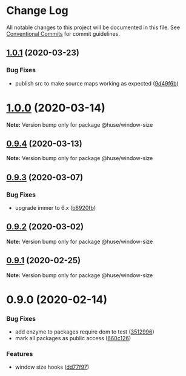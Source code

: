 # Change Log

All notable changes to this project will be documented in this file.
See [Conventional Commits](https://conventionalcommits.org) for commit guidelines.

## [1.0.1](https://github.com/ecomfe/react-hooks/compare/@huse/window-size@0.9.3...@huse/window-size@1.0.1) (2020-03-23)


### Bug Fixes

* publish src to make source maps working as expected ([9d49f6b](https://github.com/ecomfe/react-hooks/commit/9d49f6b294a445c302f05da958c6e427e7eae669))





# [1.0.0](https://github.com/ecomfe/react-hooks/compare/@huse/window-size@0.9.3...@huse/window-size@1.0.0) (2020-03-14)

**Note:** Version bump only for package @huse/window-size





## [0.9.4](https://github.com/ecomfe/react-hooks/compare/@huse/window-size@0.9.3...@huse/window-size@0.9.4) (2020-03-13)

**Note:** Version bump only for package @huse/window-size





## [0.9.3](https://github.com/ecomfe/react-hooks/compare/@huse/window-size@0.9.2...@huse/window-size@0.9.3) (2020-03-07)


### Bug Fixes

* upgrade immer to 6.x ([b8920fb](https://github.com/ecomfe/react-hooks/commit/b8920fb67a14bd111b543efdcd58b67b8277ba46))





## [0.9.2](https://github.com/ecomfe/react-hooks/compare/@huse/window-size@0.9.1...@huse/window-size@0.9.2) (2020-03-02)

**Note:** Version bump only for package @huse/window-size





## [0.9.1](https://github.com/ecomfe/react-hooks/compare/@huse/window-size@0.9.0...@huse/window-size@0.9.1) (2020-02-25)

**Note:** Version bump only for package @huse/window-size





# 0.9.0 (2020-02-14)


### Bug Fixes

* add enzyme to packages require dom to test ([3512996](https://github.com/ecomfe/react-hooks/commit/351299610b2a960c846c105318146e2575cf2791))
* mark all packages as public access ([660c126](https://github.com/ecomfe/react-hooks/commit/660c1265ee27cb0de0e7b456904a22f4370002d0))


### Features

* window size hooks ([dd77f97](https://github.com/ecomfe/react-hooks/commit/dd77f97e8662f0a44a1433198c82326a99a83cb8))
